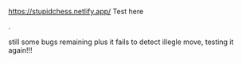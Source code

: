 https://stupidchess.netlify.app/ Test here


.

still some bugs remaining 
plus it fails to detect illegle move,
testing it again!!!
